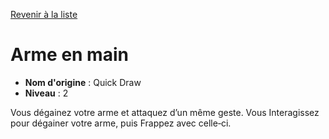 [Revenir à la liste](list.md)

# Arme en main

 * **Nom d'origine** : Quick Draw
 * **Niveau** : 2


<p>Vous dégainez votre arme et attaquez d’un même geste. Vous Interagissez pour dégainer votre arme, puis Frappez avec celle‑ci.</p>